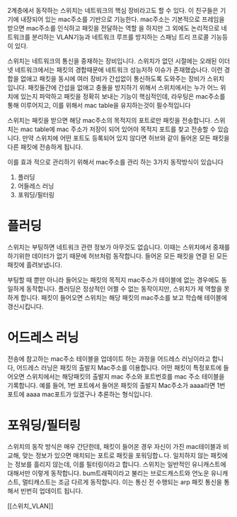 
2계층에서 동작하는 스위치는 네트워크의 핵심 장비라고도 할 수 있다. 이 친구들은 기기에 내장되어 있는 mac주소를 기반으로 기능한다.
mac주소는 기본적으로 프레임을 받으면 mac주소를 인식하고 패킷을 전달하는 역할 을 하지만 그 외에도 논리적으로 네트워크를 분리하는 VLAN기능과 네트워크 루프를 방지하는 스패닝 트리 프로콜 기능등이 있다.

스위치는 네트워크의 통신을 중재하는 장비입니다.
스위치가 없던 시절에는 오래된 이더넷 네트워크에서는 패킷의 경합때문에 네트워크 성능저하 이슈가 존재했습나다.
이런 경합을 없애고 패킷을 동시에 여러 장비가 간섭없이 통신하도록 도와주는 장비가 스위치 입니다.
패킷들간에 간섭을 없애고 충돌을 방지하기 위해서 스위치에서는 누가 어느 위치에 있는지 파악하고 패킷을 정확히 보내는 기능이 핵심적인데, 라우팅은 mac주소를 통해 이루어지고, 이를 위해서 mac table을 유지하는것이 필수적입니다

스위치는 패킷을 받으면 해당 mac주소의 목적지의 포트로만 패킷을 전송합니다.
스위치는 mac table에 mac 주소가 저장이 되어 있어야 목적지 포트를 찾고 전송할 수 있습니다.
만약 스위치에 어떤 포트도 등록되어 있지 않다면 허브와 같이 들어온 모든 패킷을 다른 패킷에 전송하게 됩니다.

이를 효과 적으로 관리하기 위해서 mac주소를 관리 하는 3가지 동작방식이 있습니다

1. 플러딩
2. 어들레스 러닝
3. 포워딩/필터링

# 플러딩

스위치는 부팅하면 네트워크 관련 정보가 아무것도 없습니다.
이때는 스위치에서 중재를 하기위한 데이터가 없기 때문에 허브처럼 동작합니다.
들어온 모든 패킷을 연결 된 모든 패킷에 흘려보냅니다.

부팅할 때 뿐만 아니라 들어오는 패킷의 목적지  mac주소가 테이블에 없는 경우에도 동일하게 동작합니다.
플러딩은 정상적인 어쩔 수 없는 동작이지만, 스위치가 제 역할을 못하게 합니다.
패킷이 들어오면 스위치는 해당 패킷의 mac주소를 보고 학습해 테이블에 갱신시킵니다.

# 어드레스 러닝

전송에 참고하는 mac주소 테이블을 업데이트 하는 과정을 어드레스 러닝이라고 합니다,
어드레스 러닝은 패킷의 출발지 Mac주소를 이용합니다.
어떤 패킷이 특정포트에 들어오면 스위치에서는 해당패킷의 출발지 mac 주소와 포트번호를 mac 주소 테이블을 기록합니다.
예를 들어, 1번 포트에서 들어온 패킷의 출발지 Mac주소가 aaaa라면 1번 포트에 aaaa mac포트가 있겠구나 추론하는 형식입니다.

# 포워딩/필터링

스위치의 동작 방식은 매우 간단한데, 패킷이 들어온 경우 자신이 가진 mac테이블과 비교해, 맞는 정보가 있으면 매치되는 포트로 패킷을 포워딩합ㄴ다.
일치하지 않는 패킷에는 정보를 흘리지 않는데, 이를 필터링이라고 합니다.
스위치는 일반적인 유니캐스트에 대해서만 이렇게 동작합니다.
bum트래픽이라고 불리는 브로드캐스트와 언노운 유니캐스트, 멀티캐스트는 조금 다르게 동작합니다.
이는 통신 전 수행되는 arp 패킷 통신을 통해서 빈번히 업데이트 됩니다.


[[스위치_VLAN]]